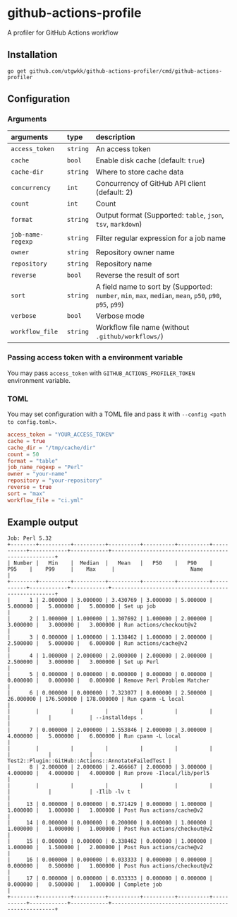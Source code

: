 # github-actions-profile

A profiler for GitHub Actions workflow

## Installation

```
go get github.com/utgwkk/github-actions-profiler/cmd/github-actions-profiler
```

## Configuration

### Arguments

|arguments|type|description|
|:-|:-|:-|
|`access_token`|`string`|An access token|
|`cache`|`bool`|Enable disk cache (default: `true`)|
|`cache-dir`|`string`|Where to store cache data|
|`concurrency`|`int`|Concurrency of GitHub API client (default: 2)|
|`count`|`int`|Count <!-- TODO: write more detail -->|
|`format`|`string`|Output format (Supported: `table`, `json`, `tsv`, `markdown`)|
|`job-name-regexp`|`string`|Filter regular expression for a job name|
|`owner`|`string`|Repository owner name|
|`repository`|`string`|Repository name|
|`reverse`|`bool`|Reverse the result of sort|
|`sort`|`string`|A field name to sort by (Supported: `number`, `min`, `max`, `median`, `mean`, `p50`, `p90`, `p95`, `p99`)|
|`verbose`|`bool`|Verbose mode|
|`workflow_file`|`string`|Workflow file name (without `.github/workflows/`)|

### Passing access token with a environment variable

You may pass `access_token` with `GITHUB_ACTIONS_PROFILER_TOKEN` environment variable.

### TOML

You may set configuration with a TOML file and pass it with `--config <path to config.toml>`.

```toml
access_token = "YOUR_ACCESS_TOKEN"
cache = true
cache_dir = "/tmp/cache/dir"
count = 50
format = "table"
job_name_regexp = "Perl"
owner = "your-name"
repository = "your-repository"
reverse = true
sort = "max"
workflow_file = "ci.yml"
```

## Example output

```
Job: Perl 5.32
+--------+----------+----------+----------+----------+----------+-----------+------------+------------+----------------------------------------------------+
| Number |   Min    |  Median  |   Mean   |   P50    |   P90    |    P95    |    P99     |    Max     |                        Name                        |
+--------+----------+----------+----------+----------+----------+-----------+------------+------------+----------------------------------------------------+
|      1 | 2.000000 | 3.000000 | 3.430769 | 3.000000 | 5.000000 |  5.000000 |   5.000000 |   5.000000 | Set up job                                         |
|      2 | 1.000000 | 1.000000 | 1.307692 | 1.000000 | 2.000000 |  3.000000 |   3.000000 |   3.000000 | Run actions/checkout@v2                            |
|      3 | 0.000000 | 1.000000 | 1.138462 | 1.000000 | 2.000000 |  2.500000 |   5.000000 |   6.000000 | Run actions/cache@v2                               |
|      4 | 1.000000 | 2.000000 | 2.000000 | 2.000000 | 2.000000 |  2.500000 |   3.000000 |   3.000000 | Set up Perl                                        |
|      5 | 0.000000 | 0.000000 | 0.000000 | 0.000000 | 0.000000 |  0.000000 |   0.000000 |   0.000000 | Remove Perl Problem Matcher                        |
|      6 | 0.000000 | 0.000000 | 7.323077 | 0.000000 | 2.500000 | 26.000000 | 176.500000 | 178.000000 | Run cpanm -L local                                 |
|        |          |          |          |          |          |           |            |            | --installdeps .                                    |
|      7 | 0.000000 | 2.000000 | 1.553846 | 2.000000 | 3.000000 |  4.000000 |   5.000000 |   6.000000 | Run cpanm -L local                                 |
|        |          |          |          |          |          |           |            |            | Test2::Plugin::GitHub::Actions::AnnotateFailedTest |
|      8 | 2.000000 | 2.000000 | 2.466667 | 2.000000 | 3.000000 |  4.000000 |   4.000000 |   4.000000 | Run prove -Ilocal/lib/perl5                        |
|        |          |          |          |          |          |           |            |            | -Ilib -lv t                                        |
|     13 | 0.000000 | 0.000000 | 0.371429 | 0.000000 | 1.000000 |  1.000000 |   1.000000 |   1.000000 | Post Run actions/cache@v2                          |
|     14 | 0.000000 | 0.000000 | 0.200000 | 0.000000 | 1.000000 |  1.000000 |   1.000000 |   1.000000 | Post Run actions/checkout@v2                       |
|     15 | 0.000000 | 0.000000 | 0.338462 | 0.000000 | 1.000000 |  1.000000 |   1.500000 |   2.000000 | Post Run actions/cache@v2                          |
|     16 | 0.000000 | 0.000000 | 0.033333 | 0.000000 | 0.000000 |  0.000000 |   0.500000 |   1.000000 | Post Run actions/checkout@v2                       |
|     17 | 0.000000 | 0.000000 | 0.033333 | 0.000000 | 0.000000 |  0.000000 |   0.500000 |   1.000000 | Complete job                                       |
+--------+----------+----------+----------+----------+----------+-----------+------------+------------+----------------------------------------------------+
```
